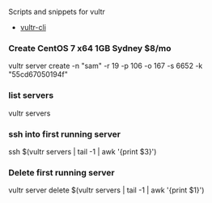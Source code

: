 Scripts and snippets for vultr

- [vultr-cli](https://github.com/JamesClonk/vultr)

### Create CentOS 7 x64 1GB Sydney $8/mo
vultr server create -n "sam" -r 19 -p 106 -o 167 -s 6652 -k "55cd67050194f"

### list servers
vultr servers

### ssh into first running server
ssh $(vultr servers | tail -1 | awk '{print $3}')

### Delete first running server
vultr server delete $(vultr servers | tail -1 | awk '{print $1}')
